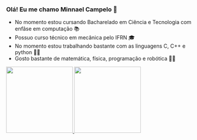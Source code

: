 ### Olá! Eu me chamo Minnael Campelo 👋

- No momento estou cursando Bacharelado em Ciência e Tecnologia com enfâse em computação 📚
- Possuo curso técnico em mecânica pelo IFRN 🎓
- No momento estou trabalhando bastante com as linguagens C, C++ e python 👨‍💻
- Gosto bastante de matemática, física, programação e robótica 🔢🤖

<div>
<a href="https://github.com/Minnael">
<img loading="lazy" height="180em" src="https://github-readme-stats.vercel.app/api/top-langs/?username=Minnael&layout=compact&langs_count=7&theme=dracula"/>
<img loading="lazy" height="180em" width="180em" src="https://github-readme-stats.vercel.app/api?username=Minnael&show_icons=true&theme=dracula&include_all_commits=true&count_private=true"/>
</div>

<!--
![Snake animation](https://github.com/Minnael/Minnael/blob/output/github-contribution-grid-snake.svg)
-->
